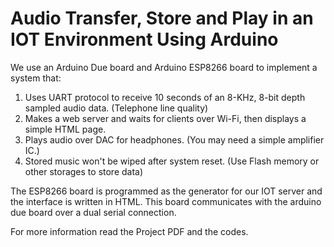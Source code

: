 # Audio Transfer, Store and Play in an IOT Environment Using Arduino
We use an Arduino Due board and Arduino ESP8266 board to implement a system that:
1)   Uses UART protocol to receive 10 seconds of an 8-KHz, 8-bit depth sampled audio data. 
(Telephone line quality)
2)   Makes a web server and waits for clients over Wi-Fi, then displays a simple HTML page.
3)   Plays audio over DAC for  headphones. (You may need a simple amplifier IC.)
4)   Stored music won't be wiped after system reset. (Use Flash memory or other storages to store 
data)

The ESP8266 board is programmed as the generator for our IOT server and the interface is written in HTML. This board communicates with the arduino due board over a dual serial connection.

For more information read the Project PDF and the codes.
